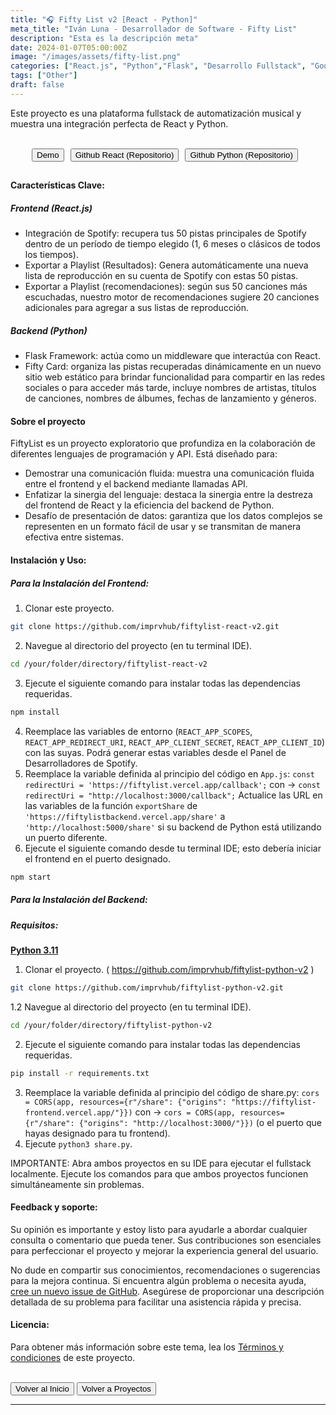 ```yaml
---
title: "🎧 Fifty List v2 [React - Python]"
meta_title: "Iván Luna - Desarrollador de Software - Fifty List"
description: "Esta es la descripción meta"
date: 2024-01-07T05:00:00Z
image: "/images/assets/fifty-list.png"
categories: ["React.js", "Python","Flask", "Desarrollo Fullstack", "Google Cloud Storage", "PostgreSQL", "Supabase","Despliegue en Vercel"]
tags: ["Other"]
draft: false
---
```


Este proyecto es una plataforma fullstack de automatización musical y muestra una integración perfecta de React y Python. 

<br>
<div style="display: flex; justify-content: center; flex-wrap: wrap; ">
  <button class="btn btn-primary" style="margin-right: 10px; margin-bottom: 10px;" onclick="window.open('https://fiftylist-es.vercel.app/', '_blank');">Demo</button>  
  <button class="btn btn-primary" style="margin-right: 10px; margin-bottom: 10px;" onclick="window.open('https://github.com/imprvhub/fiftylist-react-v2/', '_blank');">Github React (Repositorio)</button>
  <button class="btn btn-primary" style="margin-right: 10px; margin-bottom: 10px;" onclick="window.open('https://github.com/imprvhub/fiftylist-python-v2/', '_blank');">Github Python (Repositorio)</button>   
</div>

<style>
@media screen and (max-width: 530px) {
  .btn {
    margin-right: 0;
    margin-bottom: 10px;
    max-width: 250px; 
  }
}
</style>

#### Características Clave:

##### Frontend (React.js)
- Integración de Spotify: recupera tus 50 pistas principales de Spotify dentro de un período de tiempo elegido (1, 6 meses o clásicos de todos los tiempos).
- Exportar a Playlist (Resultados): Genera automáticamente una nueva lista de reproducción en su cuenta de Spotify con estas 50 pistas.
- Exportar a Playlist (recomendaciones): según sus 50 canciones más escuchadas, nuestro motor de recomendaciones sugiere 20 canciones adicionales para agregar a sus listas de reproducción.


##### Backend (Python)
- Flask Framework: actúa como un middleware que interactúa con React.
- Fifty Card: organiza las pistas recuperadas dinámicamente en un nuevo sitio web estático para brindar funcionalidad para compartir en las redes sociales o para acceder más tarde, incluye nombres de artistas, títulos de canciones, nombres de álbumes, fechas de lanzamiento y géneros.

#### Sobre el proyecto

FiftyList es un proyecto exploratorio que profundiza en la colaboración de diferentes lenguajes de programación y API. Está diseñado para:
- Demostrar una comunicación fluida: muestra una comunicación fluida entre el frontend y el backend mediante llamadas API.
- Enfatizar la sinergia del lenguaje: destaca la sinergia entre la destreza del frontend de React y la eficiencia del backend de Python.
- Desafío de presentación de datos: garantiza que los datos complejos se representen en un formato fácil de usar y se transmitan de manera efectiva entre sistemas.

#### Instalación y Uso:

##### Para la Instalación del Frontend:
1. Clonar este proyecto.
 ```bash
git clone https://github.com/imprvhub/fiftylist-react-v2.git
```
2. Navegue al directorio del proyecto (en tu terminal IDE).
```bash
cd /your/folder/directory/fiftylist-react-v2
```
3. Ejecute el siguiente comando para instalar todas las dependencias requeridas.
```bash
npm install
```
4. Reemplace las variables de entorno (`REACT_APP_SCOPES`, `REACT_APP_REDIRECT_URI`, `REACT_APP_CLIENT_SECRET`, `REACT_APP_CLIENT_ID`) con las suyas. Podrá generar estas variables desde el Panel de Desarrolladores de Spotify.
5. Reemplace la variable definida al principio del código en `App.js`:
   `const redirectUri = 'https://fiftylist.vercel.app/callback';` con -> `const redirectUri = "http://localhost:3000/callback";`
   Actualice las URL en las variables de la función `exportShare` de `'https://fiftylistbackend.vercel.app/share'` a `'http://localhost:5000/share'` si su backend de Python está utilizando un puerto diferente.
6. Ejecute el siguiente comando desde tu terminal IDE; esto debería iniciar el frontend en el puerto designado.
```bash
npm start
```

##### Para la Instalación del Backend:
##### Requisitos:
[**Python 3.11**](https://www.python.org/downloads/release/python-3110/)

1. Clonar el proyecto. ( https://github.com/imprvhub/fiftylist-python-v2 )
 ```bash
git clone https://github.com/imprvhub/fiftylist-python-v2.git
```

1.2 Navegue al directorio del proyecto (en tu terminal IDE).
```bash
cd /your/folder/directory/fiftylist-python-v2
```
2. Ejecute el siguiente comando para instalar todas las dependencias requeridas.
```bash
pip install -r requirements.txt
```
3. Reemplace la variable definida al principio del código de share.py: `cors = CORS(app, resources={r"/share": {"origins": "https://fiftylist-frontend.vercel.app/"}})` con ->  `cors = CORS(app, resources={r"/share": {"origins": "http://localhost:3000/"}})` (o el puerto que hayas designado para tu frontend).
4. Ejecute `python3 share.py`.
   
IMPORTANTE: Abra ambos proyectos en su IDE para ejecutar el fullstack localmente. Ejecute los comandos para que ambos proyectos funcionen simultáneamente sin problemas.

#### Feedback y soporte:

Su opinión es importante y estoy listo para ayudarle a abordar cualquier consulta o comentario que pueda tener. Sus contribuciones son esenciales para perfeccionar el proyecto y mejorar la experiencia general del usuario. 

No dude en compartir sus conocimientos, recomendaciones o sugerencias para la mejora continua. Si encuentra algún problema o necesita ayuda, [cree un nuevo issue de GitHub](https://github.com/imprvhub/fiftylist-react-v2/issues/new). Asegúrese de proporcionar una descripción detallada de su problema para facilitar una asistencia rápida y precisa.

#### Licencia:
Para obtener más información sobre este tema, lea los [Términos y condiciones](https://fiftylist.vercel.app/html/termsandconditions.html) de este proyecto.

<br>
<div class="flex justify-between">
      <button class="btn btn-primary" onclick="window.location.href='/';">Volver al Inicio</button>
      <button class="btn btn-primary" onclick="window.location.href='/proyectos';">Volver a Proyectos</button>     
</div>

---

